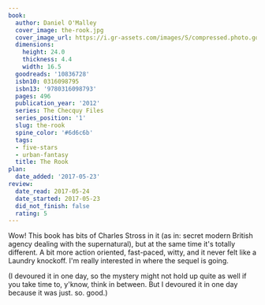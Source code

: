 ```yaml
---
book:
  author: Daniel O'Malley
  cover_image: the-rook.jpg
  cover_image_url: https://i.gr-assets.com/images/S/compressed.photo.goodreads.com/books/1561584006l/10836728._SX98_.jpg
  dimensions:
    height: 24.0
    thickness: 4.4
    width: 16.5
  goodreads: '10836728'
  isbn10: 0316098795
  isbn13: '9780316098793'
  pages: 496
  publication_year: '2012'
  series: The Checquy Files
  series_position: '1'
  slug: the-rook
  spine_color: '#6d6c6b'
  tags:
  - five-stars
  - urban-fantasy
  title: The Rook
plan:
  date_added: '2017-05-23'
review:
  date_read: 2017-05-24
  date_started: 2017-05-23
  did_not_finish: false
  rating: 5
---
```


Wow! This book has bits of Charles Stross in it (as in: secret modern British agency dealing with the supernatural), but at the same time it's totally different. A bit more action oriented, fast-paced, witty, and it never felt like a Laundry knockoff. I'm really interested in where the sequel is going.

(I devoured it in one day, so the mystery might not hold up quite as well if you take time to, y'know, think in between. But I devoured it in one day because it was just. so. good.)
